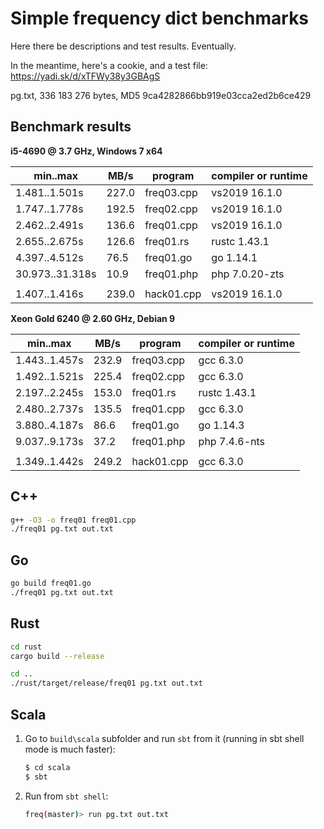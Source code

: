 Simple frequency dict benchmarks
=================================

Here there be descriptions and test results. Eventually.

In the meantime, here's a cookie, and a test file: https://yadi.sk/d/xTFWy38y3GBAgS

pg.txt, 336 183 276 bytes, MD5 9ca4282866bb919e03cca2ed2b6ce429

Benchmark results
------------------

**i5-4690 @ 3.7 GHz, Windows 7 x64**

| min..max        | MB/s  | program    | compiler or runtime |
|-----------------|-------|------------|---------------------|
| 1.481..1.501s   | 227.0 | freq03.cpp | vs2019 16.1.0       |
| 1.747..1.778s   | 192.5 | freq02.cpp | vs2019 16.1.0       |
| 2.462..2.491s   | 136.6 | freq01.cpp | vs2019 16.1.0       |
| 2.655..2.675s   | 126.6 | freq01.rs  | rustc 1.43.1        |
| 4.397..4.512s   | 76.5  | freq01.go  | go 1.14.1           |
| 30.973..31.318s | 10.9  | freq01.php | php 7.0.20-zts      |
|                 |       |            |                     |
| 1.407..1.416s   | 239.0 | hack01.cpp | vs2019 16.1.0       |

**Xeon Gold 6240 @ 2.60 GHz, Debian 9**

| min..max        | MB/s  | program    | compiler or runtime |
|-----------------|-------|------------|---------------------|
| 1.443..1.457s   | 232.9 | freq03.cpp | gcc 6.3.0           |
| 1.492..1.521s   | 225.4 | freq02.cpp | gcc 6.3.0           |
| 2.197..2.245s   | 153.0 | freq01.rs  | rustc 1.43.1        |
| 2.480..2.737s   | 135.5 | freq01.cpp | gcc 6.3.0           |
| 3.880..4.187s   | 86.6  | freq01.go  | go 1.14.3           |
| 9.037..9.173s   | 37.2  | freq01.php | php 7.4.6-nts       |
|                 |       |            |                     |
| 1.349..1.442s   | 249.2 | hack01.cpp | gcc 6.3.0           |

C++
----

```bash
g++ -O3 -o freq01 freq01.cpp
./freq01 pg.txt out.txt
```

Go
---

```bash
go build freq01.go
./freq01 pg.txt out.txt
```

Rust
-----

```bash
cd rust
cargo build --release

cd ..
./rust/target/release/freq01 pg.txt out.txt
```

Scala
-----

1. Go to `build\scala` subfolder and run `sbt` from it (running in sbt shell mode is much faster):

   ```bash
   $ cd scala
   $ sbt
   ```

2. Run from `sbt shell`:

   ```bash
   freq(master)> run pg.txt out.txt
   ```
